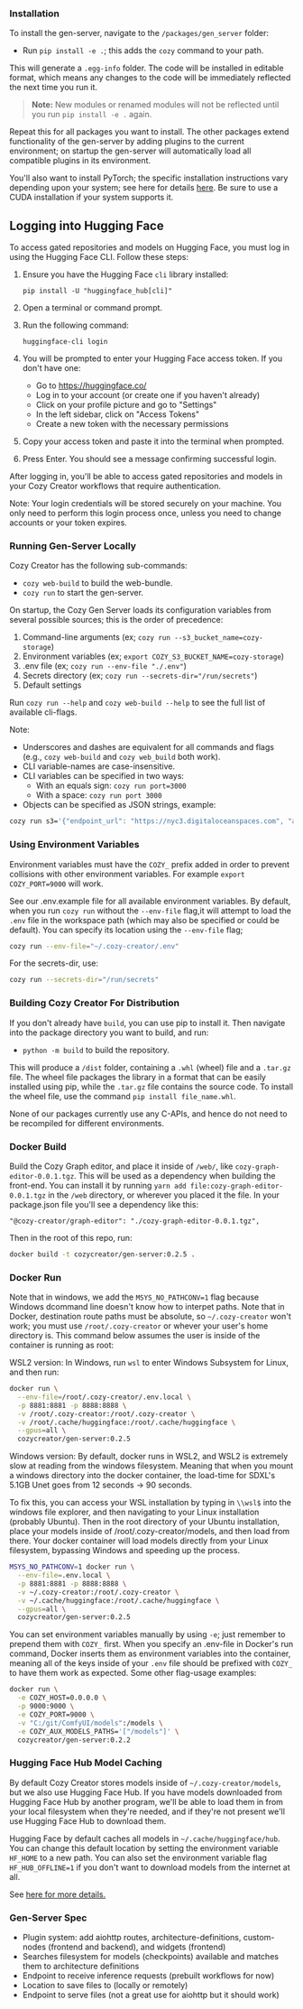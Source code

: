 ### Installation

To install the gen-server, navigate to the `/packages/gen_server` folder:

- Run `pip install -e .`; this adds the `cozy` command to your path.

This will generate a `.egg-info` folder. The code will be installed in editable format, which means any changes to the code will be immediately reflected the next time you run it. 
> **Note:** New modules or renamed modules will not be reflected until you run `pip install -e .` again.

Repeat this for all packages you want to install. The other packages extend functionality of the gen-server by adding plugins to the current environment; on startup the gen-server will automatically load all compatible plugins in its environment.

You'll also want to install PyTorch; the specific installation instructions vary depending upon your system; see here for details [here](https://pytorch.org/get-started/locally/). Be sure to use a CUDA installation if your system supports it.


## Logging into Hugging Face

To access gated repositories and models on Hugging Face, you must log in using the Hugging Face CLI. Follow these steps:

1. Ensure you have the Hugging Face `cli` library installed:
   ```
   pip install -U "huggingface_hub[cli]"
   ```

2. Open a terminal or command prompt.

3. Run the following command:
   ```
   huggingface-cli login
   ```

4. You will be prompted to enter your Hugging Face access token. If you don't have one:
   - Go to https://huggingface.co/
   - Log in to your account (or create one if you haven't already)
   - Click on your profile picture and go to "Settings"
   - In the left sidebar, click on "Access Tokens"
   - Create a new token with the necessary permissions

5. Copy your access token and paste it into the terminal when prompted.

6. Press Enter. You should see a message confirming successful login.

After logging in, you'll be able to access gated repositories and models in your Cozy Creator workflows that require authentication.

Note: Your login credentials will be stored securely on your machine. You only need to perform this login process once, unless you need to change accounts or your token expires.


### Running Gen-Server Locally

Cozy Creator has the following sub-commands:

- `cozy web-build` to build the web-bundle.
- `cozy run` to start the gen-server.

On startup, the Cozy Gen Server loads its configuration variables from several possible sources; this is the order of precedence:

1. Command-line arguments (ex; `cozy run --s3_bucket_name=cozy-storage`)
2. Environment variables (ex; `export COZY_S3_BUCKET_NAME=cozy-storage`)
3. .env file (ex; `cozy run --env-file "./.env"`)
4. Secrets directory (ex; `cozy run --secrets-dir="/run/secrets"`)
5. Default settings

Run `cozy run --help` and `cozy web-build --help` to see the full list of available cli-flags.

Note:
- Underscores and dashes are equivalent for all commands and flags (e.g., `cozy web-build` and `cozy web_build` both work).
- CLI variable-names are case-insensitive.
- CLI variables can be specified in two ways:
  - With an equals sign: `cozy run port=3000`
  - With a space: `cozy run port 3000`
- Objects can be specified as JSON strings, example:

```sh
cozy run s3='{"endpoint_url": "https://nyc3.digitaloceanspaces.com", "access_key": "DO00W9N964WMQC2MV6JK", "secret_key": "*******", "region_name": "nyc3", "bucket_name": "storage", "folder": "public"}'
```

### Using Environment Variables

Environment variables must have the `COZY_` prefix added in order to prevent collisions with other environment variables. For example `export COZY_PORT=9000` will work.

See our .env.example file for all available environment variables. By default, when you run `cozy run` without the `--env-file` flag,it will attempt to load the `.env` file in the workspace path (which may also be specified or could be default). You can specify its location using the `--env-file` flag; 

```sh
cozy run --env-file="~/.cozy-creator/.env"
```

For the secrets-dir, use:

```sh
cozy run --secrets-dir="/run/secrets"
```

### Building Cozy Creator For Distribution

If you don't already have `build`, you can use pip to install it. Then navigate into the package directory you want to build, and run:

- `python -m build` to build the repository.

This will produce a `/dist` folder, containing a `.whl` (wheel) file and a `.tar.gz` file. The wheel file packages the library in a format that can be easily installed using pip, while the `.tar.gz` file contains the source code. To install the wheel file, use the command `pip install file_name.whl`.

None of our packages currently use any C-APIs, and hence do not need to be recompiled for different environments.


### Docker Build

Build the Cozy Graph editor, and place it inside of `/web/`, like `cozy-graph-editor-0.0.1.tgz`. This will be used as a dependency when building the front-end. You can install it by running `yarn add file:cozy-graph-editor-0.0.1.tgz` in the `/web` directory, or wherever you placed it the file. In your package.json file you'll see a dependency like this:

`"@cozy-creator/graph-editor": "./cozy-graph-editor-0.0.1.tgz",`

Then in the root of this repo, run:

```sh
docker build -t cozycreator/gen-server:0.2.5 .
```

### Docker Run

Note that in windows, we add the `MSYS_NO_PATHCONV=1` flag because Windows dcommand line doesn't know how to interpet paths. Note that in Docker, destination route paths must be absolute, so `~/.cozy-creator` won't work; you must use `/root/.cozy-creator` or whever your user's home directory is. This command below assumes the user is inside of the container is running as root:

WSL2 version:
In Windows, run `wsl` to enter Windows Subsystem for Linux, and then run:

```sh
docker run \
  --env-file=/root/.cozy-creator/.env.local \
  -p 8881:8881 -p 8888:8888 \
  -v /root/.cozy-creator:/root/.cozy-creator \
  -v /root/.cache/huggingface:/root/.cache/huggingface \
  --gpus=all \
  cozycreator/gen-server:0.2.5
```

Windows version:
By default, docker runs in WSL2, and WSL2 is extremely slow at reading from the windows filesystem. Meaning that when you mount a windows directory into the docker container, the load-time for SDXL's 5.1GB Unet goes from 12 seconds -> 90 seconds.

To fix this, you can access your WSL installation by typing in `\\wsl$` into the windows file explorer, and then navigating to your Linux installation (probably Ubuntu). Then in the root directory of your Ubuntu installation, place your models inside of /root/.cozy-creator/models, and then load from there. Your docker container will load models directly from your Linux filesystem, bypassing Windows and speeding up the process.
```sh
MSYS_NO_PATHCONV=1 docker run \
  --env-file=.env.local \
  -p 8881:8881 -p 8888:8888 \
  -v ~/.cozy-creator:/root/.cozy-creator \
  -v ~/.cache/huggingface:/root/.cache/huggingface \
  --gpus=all \
  cozycreator/gen-server:0.2.5
```

You can set environment variables manually by using `-e`; just remember to prepend them with `COZY_` first. When you specify an .env-file in Docker's run command, Docker inserts them as environment variables into the container, meaning all of the keys inside of your `.env` file should be prefixed with `COZY_` to have them work as expected. Some other flag-usage examples:

```sh
docker run \
  -e COZY_HOST=0.0.0.0 \
  -p 9000:9000 \
  -e COZY_PORT=9000 \
  -v "C:/git/ComfyUI/models":/models \
  -e COZY_AUX_MODELS_PATHS='["/models"]' \
  cozycreator/gen-server:0.2.2
```

### Hugging Face Hub Model Caching

By default Cozy Creator stores models inside of `~/.cozy-creator/models`, but we also use Hugging Face Hub. If you have models downloaded from Hugging Face Hub by another program, we'll be able to load them in from your local filesystem when they're needed, and if they're not present we'll use Hugging Face Hub to download them.

Hugging Face by default caches all models in `~/.cache/huggingface/hub`. You can change this default location by setting the environment variable `HF_HOME` to a new path. You can also set the environment variable flag `HF_HUB_OFFLINE=1` if you don't want to download models from the internet at all.

See [here for more details.](https://huggingface.co/docs/transformers/main/en/installation#cache-setup)


### Gen-Server Spec

- Plugin system: add aiohttp routes, architecture-definitions, custom-nodes (frontend and backend), and widgets (frontend)
- Searches filesystem for models (checkpoints) available and matches them to architecture definitions
- Endpoint to receive inference requests (prebuilt workflows for now)
- Location to save files to (locally or remotely)
- Endpoint to serve files (not a great use for aiohttp but it should work)
